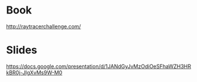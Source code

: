 # Book

http://raytracerchallenge.com/

# Slides

https://docs.google.com/presentation/d/1JANdGyJvMzOdiOeSFhaWZH3HRkBR0j-JIgXvMs9W-M0
